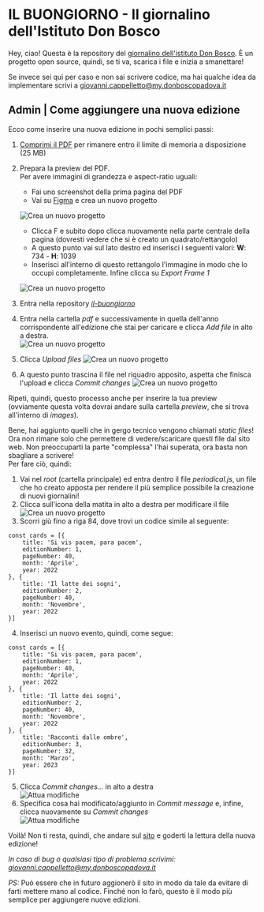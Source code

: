 # IL BUONGIORNO - Il giornalino dell'Istituto Don Bosco
Hey, ciao! 
Questa è la repository del [giornalino dell'istituto Don Bosco](https://il-buongiorno.vercel.app/).
È un progetto open source, quindi, se ti va, scarica i file e inizia a smanettare!

Se invece sei qui per caso e non sai scrivere codice, ma hai qualche idea da implementare scrivi a giovanni.cappelletto@my.donboscopadova.it

## Admin | Come aggiungere una nuova edizione
Ecco come inserire una nuova edizione in pochi semplici passi:
1. [Comprimi il PDF](https://www.ilovepdf.com/it/comprimere_pdf) per rimanere entro il limite di memoria a disposizione (25 MB)
2. Prepara la preview del PDF. \
Per avere immagini di grandezza e aspect-ratio uguali: 
    - Fai uno screenshot della prima pagina del PDF
    - Vai su [Figma](https://figma.com) e crea un nuovo progetto

    ![Crea un nuovo progetto][create]
    - Clicca F e subito dopo clicca nuovamente nella parte centrale della pagina (dovresti vedere che si è creato un quadrato/rettangolo)
    - A questo punto vai sul lato destro ed inserisci i seguenti valori: **W**: 734 - **H**: 1039 
    - Inserisci all'interno di questo rettangolo l'immagine in modo che lo occupi completamente. Infine clicca su *Export Frame 1*

    ![Crea un nuovo progetto][sidebar]

3. Entra nella repository [*il-buongiorno*](https://github.com/donboscopadova/il-buongiorno)
4. Entra nella cartella *pdf* e successivamente in quella dell'anno corrispondente all'edizione che stai per caricare e clicca *Add file* in alto a destra. \
![Crea un nuovo progetto][addFile]
5. Clicca *Upload files*
![Crea un nuovo progetto][uploadFiles]
6. A questo punto trascina il file nel riquadro apposito, aspetta che finisca l'upload e clicca *Commit changes*
![Crea un nuovo progetto][dragFiles]

Ripeti, quindi, questo processo anche per inserire la tua preview (ovviamente questa volta dovrai andare sulla cartella *preview*, che si trova all'interno di *images*).

Bene, hai aggiunto quelli che in gergo tecnico vengono chiamati *static files*! Ora non rimane solo che permettere di vedere/scaricare questi file dal sito web. Non preoccuparti la parte "complessa" l'hai superata, ora basta non sbagliare a scrivere! \
Per fare ciò, quindi:
1. Vai nel *root* (cartella principale) ed entra dentro il file *periodical.js*, un file che ho creato apposta per rendere il più semplice possibile la creazione di nuovi giornalini!
2. Clicca sull'icona della matita in alto a destra per modificare il file \
![Crea un nuovo progetto][modifyPeriodical]
3. Scorri giù fino a riga 84, dove trovi un codice simile al seguente: 
```
const cards = [{
    title: 'Si vis pacem, para pacem',
    editionNumber: 1,
    pageNumber: 40, 
    month: 'Aprile',
    year: 2022
}, {
    title: 'Il latte dei sogni',
    editionNumber: 2,
    pageNumber: 40, 
    month: 'Novembre',
    year: 2022
}]
```

4. Inserisci un nuovo evento, quindi, come segue:
```
const cards = [{
    title: 'Si vis pacem, para pacem',
    editionNumber: 1,
    pageNumber: 40, 
    month: 'Aprile',
    year: 2022
}, {
    title: 'Il latte dei sogni',
    editionNumber: 2,
    pageNumber: 40, 
    month: 'Novembre',
    year: 2022
}, {
    title: 'Racconti dalle ombre',
    editionNumber: 3,
    pageNumber: 32, 
    month: 'Marzo',
    year: 2023
}]
```
5. Clicca *Commit changes...* in alto a destra \
![Attua modifiche][commitChanges]
6. Specifica cosa hai modificato/aggiunto in *Commit message* e, infine, clicca nuovamente su *Commit changes* \
![Attua modifiche][uploadChanges]

Voilà! Non ti resta, quindi, che andare sul [sito](https://il-buongiorno.vercel.app/) e goderti la lettura della nuova edizione!

*In caso di bug o qualsiasi tipo di problema scrivimi: giovanni.cappelletto@my.donboscopadova.it*

*PS:* Può essere che in futuro aggionerò il sito in modo da tale da evitare di farti mettere mano al codice. Finché non lo farò, questo è il modo più semplice per aggiungere nuove edizioni.

<!-- Immagini -->
[create]: ./markdown/create.png
[sidebar]: ./markdown/sidebar.png
[addFile]: ./markdown/addFile.png
[uploadFiles]: ./markdown/uploadFiles.png
[dragFiles]: ./markdown/dragFiles.png
[modifyPeriodical]: ./markdown/modifyPeriodical.png
[commitChanges]: ./markdown/commitChanges.png
[uploadChanges]: ./markdown/uploadChanges.png
